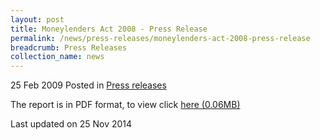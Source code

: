 ```yaml
---
layout: post
title: Moneylenders Act 2008 - Press Release
permalink: /news/press-releases/moneylenders-act-2008-press-release
breadcrumb: Press Releases
collection_name: news
---
```


25 Feb 2009 Posted in [Press releases](/news/press-releases)


The report is in PDF format, to view click  [here (0.06MB)](/news/press-releases/2009/02/linkclickcb2a.pdf)


<p class="right-side-updated">Last updated on 25 Nov 2014</p>
